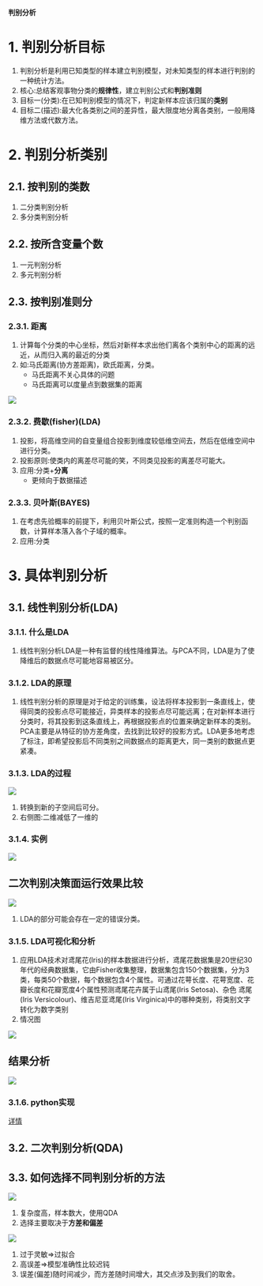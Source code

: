 **判别分析**

# 1. 判别分析目标
1. 判别分析是利用已知类型的样本建立判别模型，对未知类型的样本进行判别的一种统计方法。
2. 核心:总结客观事物分类的**规律性**，建立判别公式和**判别准则**
3. 目标一(分类):在已知判别模型的情况下，判定新样本应该归属的**类别**
4. 目标二(描述):最大化各类别之间的差异性，最大限度地分离各类别，一般用降维方法或代数方法。

# 2. 判别分析类别

## 2.1. 按判别的类数
1. 二分类判别分析
2. 多分类判别分析

## 2.2. 按所含变量个数
1. 一元判别分析
2. 多元判别分析

## 2.3. 按判别准则分 

### 2.3.1. 距离
1. 计算每个分类的中心坐标，然后对新样本求出他们离各个类别中心的距离的远近，从而归入离的最近的分类
2. 如:马氏距离(协方差距离)，欧氏距离，分类。
    + 马氏距离不关心具体的问题
    + 马氏距离可以度量点到数据集的距离

![](img/1.png)

### 2.3.2. 费歇(fisher)(LDA)
1. 投影，将高维空间的自变量组合投影到维度较低维空间去，然后在低维空间中进行分类。
2. 投影原则:使类内的离差尽可能的笑，不同类见投影的离差尽可能大。
3. 应用:分类+**分离**
    + 更倾向于数据描述

### 2.3.3. 贝叶斯(BAYES)
1. 在考虑先验概率的前提下，利用贝叶斯公式，按照一定准则构造一个判别函数，计算样本落入各个子域的概率。
2. 应用:分类

# 3. 具体判别分析

## 3.1. 线性判别分析(LDA)

### 3.1.1. 什么是LDA
1. 线性判别分析LDA是一种有监督的线性降维算法。与PCA不同，LDA是为了使降维后的数据点尽可能地容易被区分。

### 3.1.2. LDA的原理
1. 线性判别分析的原理是对于给定的训练集，设法将样本投影到一条直线上，使得同类的投影点尽可能接近，异类样本的投影点尽可能远离；在对新样本进行分类时，将其投影到这条直线上，再根据投影点的位置来确定新样本的类别。PCA主要是从特征的协方差角度，去找到比较好的投影方式。LDA更多地考虑了标注，即希望投影后不同类别之间数据点的距离更大，同一类别的数据点更紧凑。

### 3.1.3. LDA的过程

![](img\LDA\3.png)

1. 转换到新的子空间后可分。
2. 右侧图:二维减低了一维的

### 3.1.4. 实例

![](img\LDA\4.png)

二次判别决策面运行效果比较
---
![](img\LDA\5.png)

1. LDA的部分可能会存在一定的错误分类。

### 3.1.5. LDA可视化和分析
1. 应用LDA技术对鸢尾花(Iris)的样本数据进行分析，鸢尾花数据集是20世纪30年代的经典数据集，它由Fisher收集整理，数据集包含150个数据集，分为3类，每类50个数据，每个数据包含4个属性。可通过花萼长度、花萼宽度、花瓣长度和花瓣宽度4个属性预测鸢尾花卉属于山鸢尾(Iris Setosa)、杂色 鸢尾(Iris Versicolour)、维吉尼亚鸢尾(Iris Virginica)中的哪种类别，将类别文字转化为数字类别
2. 情况图

![](img\LDA\6.png)

结果分析
---
![](img\LDA\7.png)

### 3.1.6. python实现

<a href ="https://blog.csdn.net/z962013489/article/details/79871789">详情</a>

## 3.2. 二次判别分析(QDA)

## 3.3. 如何选择不同判别分析的方法

![](img\LDA\1.png)

1. 复杂度高，样本数大，使用QDA
2. 选择主要取决于**方差和偏差**

![](img\LDA\2.png)

1. 过于灵敏=>过拟合
2. 高误差=>模型准确性比较迟钝
3. 误差(偏差)随时间减少，而方差随时间增大，其交点涉及到我们的取舍。